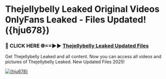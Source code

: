 # Thejellybelly Leaked Original Videos 0nlyFans Leaked - Files Updated! ({hju678})

<h3>🔴 CLICK HERE 🌐==►► <a href="https://tinyurl.com/ms9xzufz" rel="nofollow">Thejellybelly Leaked Updated Files</a></h3>

Get Thejellybelly Leaked and all content. Now you can access all videos and pictures of Thejellybelly Leaked. New Updated Files 2025!

[![{hju678}](https://i.imgur.com/PQ7UWWw.gif)](https://tinyurl.com/ms9xzufz)